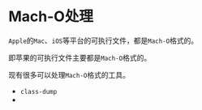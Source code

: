 # Mach-O处理

`Apple`的`Mac`、`iOS`等平台的可执行文件，都是`Mach-O`格式的。

即苹果的可执行文件主要都是`Mach-O`格式的。

现有很多可以处理`Mach-O`格式的工具。

* `class-dump`
* 